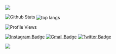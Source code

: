 
![](https://github.com/bhardwajjEE/bhardwajjEE/blob/main/Assets/ezgif.com-gif-maker.gif)

![Github Stats](https://github-readme-stats.vercel.app/api?username=bhardwajjEE&show_icons=true&title_color=333&icon_color=333&include_all_commits=true&theme=onedark&cache_seconds=10)
<img align="center" src="https://github-readme-stats.vercel.app/api/top-langs/?username=bhardwajjEE&bg_color=071A2C&text_color=FFFFFF" alt=" top langs"/>
</p>
<p>
  
![Profile Views](https://hits.seeyoufarm.com/api/count/incr/badge.svg?url=https://github.com/bhardwajjEE/&title=Profile%20Views)


 [![Instagram Badge](https://img.shields.io/badge/-@priyanshu_bhardwajji-F44747?style=flat-square&labelColor=F44747&logo=instagram&logoColor=white&link=https://instagram.com/priyanshu_bhardwajji)](https://instagram.com/priyanshu_bhardwajji)
[![Gmail Badge](https://img.shields.io/badge/-itispriyanshu@gmail.com-c14438?style=flat-square&logo=Gmail&logoColor=white&link=mailto:itispriyanshu@gmail.com)](mailto:itispriyanshu@gmail.com)
[![Twitter Badge](https://img.shields.io/badge/-@priyanshuJEE-1ca0f1?style=flat-square&labelColor=1ca0f1&logo=twitter&logoColor=white&link=https://twitter.com/priyanshuJEE)](https://twitter.com/PRIYANSHUJEE)


![](https://telesco.pe/priyanshu_bhardwajji/4)
